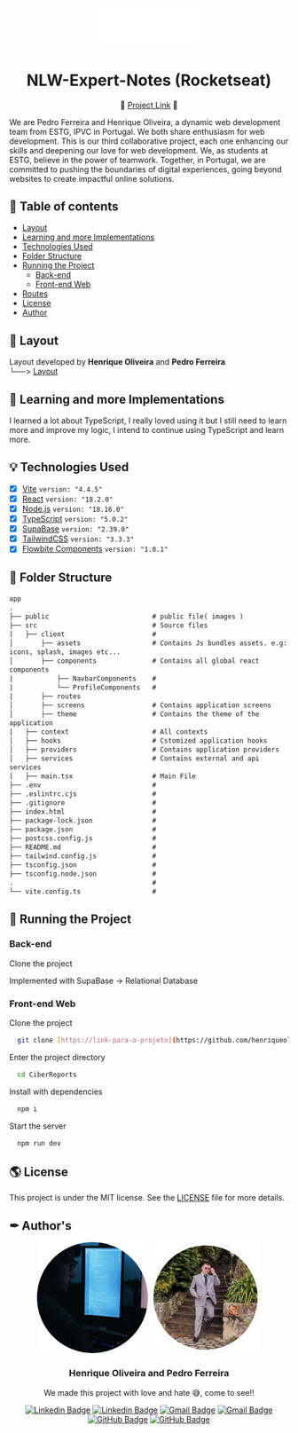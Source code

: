 <p align="center">
  <img width="200px" alt="Project Logo" title="Project Title Logo" src="https://github.com/henriqueolivgp/Plataforma-De-Denuncias-De-Ciberataques/blob/main/CiberReports/public/CRWhite.png" />
  
  <h1 align="center">NLW-Expert-Notes (Rocketseat)</h1>

  <p align="center">
    🔗 <a href="https://app.visily.ai/projects/9dc5e6b0-76df-436c-8658-478c3c9da366/boards/550049" target="_blank">Project Link</a> 🔗
  </p>  
  
  We are Pedro Ferreira and Henrique Oliveira, a dynamic web development team from ESTG, IPVC in Portugal. We both share enthusiasm for web development. This is our third collaborative project, each one enhancing our skills and deepening our love for web development. We, as students at ESTG, believe in the power of teamwork. Together, in Portugal, we are committed to pushing the boundaries of digital experiences, going beyond websites to create impactful online solutions.
</p>

## 🧭 Table of contents

<!-- [Implementation Video](#-implementation-video)-->
- [Layout](#-layout)
- [Learning and more Implementations](#-learning-and-more-implementations)
- [Technologies Used](#-technologies-used)
- [Folder Structure](#-folder-structure)
- [Running the Project](#-running-the-project)
  - [Back-end](#back-end)
  - [Front-end Web](#front-end-web)
- [Routes](-routes)
- [License](#-license)
- [Author](#-author)

<!-- 
## 🎥 Implementation Video

In the GitHub edit, drag the video that it already puts on github itself.
-->

## 🎨 Layout

Layout developed by **Henrique Oliveira** and **Pedro Ferreira**<br>
└──> [Layout](https://app.visily.ai/projects/9dc5e6b0-76df-436c-8658-478c3c9da366/boards/550049)

## 👏 Learning and more Implementations

I learned a lot about TypeScript, I really loved using it but I still need to learn more and improve my logic, I intend to continue using TypeScript and learn more.

## 💡 Technologies Used

- [x] [Vite](https://vitejs.dev/)  ```version: "4.4.5"```
- [x] [React](https://reactjs.org/)  ```version: "18.2.0"```
- [x] [Node.js](https://nodejs.org/en/)  ```version: "18.16.0"```
- [x] [TypeScript](https://www.typescriptlang.org/)  ```version: "5.0.2"```
- [x] [SupaBase](https://supabase.com/)  ```version: "2.39.0"```
- [x] [TailwindCSS](https://tailwindcss.com/docs/installation)  ```version: "3.3.3"```
- [x] [Flowbite Components](https://flowbite.com/docs/getting-started/introduction/)  ```version: "1.8.1"```

## 📂 Folder Structure

```plainText
app
.                       
├── public                          # public file( images )
├── src                             # Source files
|   ├── client                      #  
│       ├── assets                  # Contains Js bundles assets. e.g: icons, splash, images etc...
│       ├── components              # Contains all global react components
|           ├── NavbarComponents    #
|           └── ProfileComponents   #
|       ├── routes
│       ├── screens                 # Contains application screens
│       ├── theme                   # Contains the theme of the application
|   ├── context                     # All contexts
│   ├── hooks                       # Cstomized application hooks
│   ├── providers                   # Contains application providers
│   ├── services                    # Contains external and api services
|   ├── main.tsx                    # Main File
├── .env                            #
├── .eslintrc.cjs                   #
├── .gitignore                      #
├── index.html                      #
├── package-lock.json               #
├── package.json                    #
├── postcss.config.js               #
├── README.md                       #
├── tailwind.config.js              #
├── tsconfig.json                   #
├── tsconfig.node.json              #         
.                                   #
└── vite.config.ts                  #
```

## 🚀 Running the Project

### Back-end

Clone the project

Implemented with SupaBase -> Relational Database 

### Front-end Web

Clone the project

```bash
  git clone [https://link-para-o-projeto](https://github.com/henriqueolivgp/Plataforma-De-Denuncias-De-Ciberataques.git)
```

Enter the project directory

```bash
  cd CiberReports
```

Install with dependencies

```bash
  npm i
```

Start the server

```bash
  npm run dev
```

## 🌎 License

This project is under the MIT license. See the [LICENSE](https://github.com/henriqueolivgp/Plataforma-De-Denuncias-De-Ciberataques/blob/main/LICENSE) file for more details.

## ✒ Author's

<p align="center">
  <img width="200px" alt="Henrique Oliveira" title="Author Henrique Oliveira" src="https://github.com/henriqueolivgp/Plataforma-De-Denuncias-De-Ciberataques/blob/main/CiberReports/src/client/assets/HenryDev.png" />
  <img width="200px" alt="Pedro Ferreira" title="Author Pedro Ferreira" src="https://github.com/henriqueolivgp/Plataforma-De-Denuncias-De-Ciberataques/blob/main/CiberReports/src/client/assets/PedroF.png" />

  <h3 align="center">Henrique Oliveira and Pedro Ferreira</h3>
  
  <p align="center">  
    We made this project with love and hate 😅, come to see!!
  </p>
</p>  
  
<div align="center">

[![Linkedin Badge](https://img.shields.io/badge/-LinkedIn(HenriqueOliveira)-1f6feb?style=flat-square&logo=Linkedin&logoColor=white&link=https://www.linkedin.com/in/henrique-oliveira-gp)](https://www.linkedin.com/in/henrique-oliveira-gp)
[![Linkedin Badge](https://img.shields.io/badge/-LinkedIn(PedroFerreira)-1f6feb?style=flat-square&logo=Linkedin&logoColor=white&link=https://www.linkedin.com/in/henrique-oliveira-gp)](https://www.linkedin.com/in/henrique-oliveira-gp) 
[![Gmail Badge](https://img.shields.io/badge/-HenriqueOliveira-1f6feb?style=flat-square&logo=Gmail&logoColor=white&link=mailto:henriqueoliveira.g.p)](mailto:henriqueoliveira.g.p@gmail.com)
[![Gmail Badge](https://img.shields.io/badge/-PedroFerreira-1f6feb?style=flat-square&logo=Gmail&logoColor=white&link=mailto:metanolpedro)](mailto:metanolpedro@gmail.com)
[![GitHub Badge](https://img.shields.io/badge/-GitHub-1f6feb?style=flat-square&logo=GitHub&logoColor=white&link=https://github.com/henriqueolivgp)](https://github.com/henriqueolivgp)
[![GitHub Badge](https://img.shields.io/badge/-GitHub-1f6feb?style=flat-square&logo=GitHub&logoColor=white&link=https://github.com/pedrof04)](https://github.com/pedrof04)

</div>  
  
 
